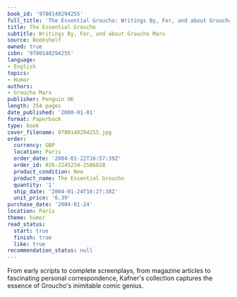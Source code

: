 ```yaml
---
book_id: '9780140294255'
full_title: 'The Essential Groucho: Writings By, For, and about Groucho Marx'
title: The Essential Groucho
subtitle: Writings By, For, and about Groucho Marx
source: Bookshelf
owned: true
isbn: '9780140294255'
language:
- English
topics:
- Humor
authors:
- Groucho Marx
publisher: Penguin UK
length: 254 pages
date_published: '2000-01-01'
format: Paperback
type: book
cover_filename: 9780140294255.jpg
order:
  currency: GBP
  location: Paris
  order_date: '2004-01-22T16:57:39Z'
  order_id: 026-2245234-2586828
  product_condition: New
  product_name: The Essential Groucho
  quantity: '1'
  ship_date: '2004-01-24T16:27:38Z'
  unit_price: '6.39'
purchase_date: '2004-01-24'
location: Paris
theme: humor
read_status:
  start: true
  finish: true
  like: true
recommendation_status: null
---
```

From early scripts to complete screenplays, from magazine articles to fascinating personal correspondence, Kafner's collection captures the essence of Groucho's inimitable comic genius.
